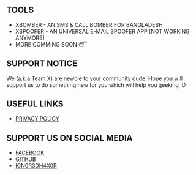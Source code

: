 ## TOOLS
- XBOMBER - AN SMS & CALL BOMBER FOR BANGLADESH
- XSPOOFER - AN UNIVERSAL E-MAIL SPOOFER APP [NOT WORKING ANYMORE]
- MORE COMMING SOON 😴

## SUPPORT NOTICE
We (a.k.a Team X) are newbie to your community dude. Hope you will support us to do something new for you which will help you geeking :D

## USEFUL LINKS
- [PRIVACY POLICY](privacy-policy/)

## SUPPORT US ON SOCIAL MEDIA
- [FACEBOOK](https://facebook.com/TeamX1337)
- [GITHUB](https://github.com/WeAreTeamX)
- [IGN0R3DH4X0R](https://linktr.ee/Xowmik)

